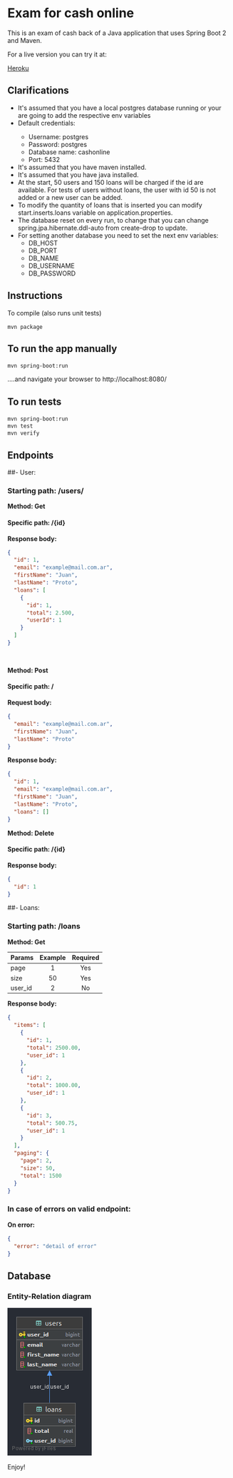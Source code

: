 # Exam for cash online

This is an exam of cash back of a Java application that uses Spring Boot 2 and Maven.

For a live version you can try it at:

[Heroku](https://cash-online.herokuapp.com/)

## Clarifications

<ul>
    <li>It's assumed that you have a local postgres database running or your are going to add the respective env variables</li>
    <li>Default credentials:</li>
        <ul>
            <li>Username: postgres</li>
            <li>Password: postgres</li>
            <li>Database name: cashonline</li>
            <li>Port: 5432</li>
        </ul>
    <li>It's assumed that you have maven installed.</li>
    <li>It's assumed that you have java installed.</li>
    <li>At the start, 50 users and 150 loans will be charged if the id are available.
For tests of users without loans, the user with id 50 is not added or a new user can be added.</li>  
    <li>To modify the quantity of loans that is inserted you can modify start.inserts.loans variable on application.properties.</li>
    <li>The database reset on every run, to change that you can change spring.jpa.hibernate.ddl-auto from create-drop to update.</li>
    <li>For setting another database you need to set the next env variables:
        <ul>
            <li>DB_HOST</li>
            <li>DB_PORT</li>
            <li>DB_NAME</li>
            <li>DB_USERNAME</li>
            <li>DB_PASSWORD</li>
        </ul>
    </li>
</ul>

## Instructions

To compile (also runs unit tests)

```
mvn package
```

## To run the app manually

```
mvn spring-boot:run
```

....and navigate your browser to  http://localhost:8080/

## To run tests

```
mvn spring-boot:run
mvn test
mvn verify
```

## Endpoints

##- User:

### Starting path: /users/

**Method: Get**
#### Specific path: /{id}

**Response body:**
```json
{
  "id": 1,
  "email": "example@mail.com.ar",
  "firstName": "Juan",
  "lastName": "Proto",
  "loans": [
    {
      "id": 1,
      "total": 2.500,
      "userId": 1
    }
  ]
}
```
<br/>

**Method: Post**

#### Specific path: /

**Request body:**

```json
{
  "email": "example@mail.com.ar",
  "firstName": "Juan",
  "lastName": "Proto"
}
```

**Response body:**

```json
{
  "id": 1,
  "email": "example@mail.com.ar",
  "firstName": "Juan",
  "lastName": "Proto",
  "loans": []
}
```

**Method: Delete**

#### Specific path: /{id}

**Response body:**
```json
{
  "id": 1
}
```

##- Loans:

### Starting path: /loans

**Method: Get**

| Params        | Example       | Required |
| ------------- |:-------------:|:---------:|
| page          | 1             |Yes        |
| size          | 50            |Yes        |
| user_id       | 2             |No         |

**Response body:**

```json
{
  "items": [
    {
      "id": 1,
      "total": 2500.00,
      "user_id": 1
    },
    {
      "id": 2,
      "total": 1000.00,
      "user_id": 1
    },
    {
      "id": 3,
      "total": 500.75,
      "user_id": 1
    }
  ],
  "paging": {
    "page": 2,
    "size": 50,
    "total": 1500
  }
}
```

### In case of errors on valid endpoint:

**On error:**

```json
{
  "error": "detail of error"
}
```

## Database

### Entity-Relation diagram

![db diagram](/files/cashonline.png)

Enjoy!
